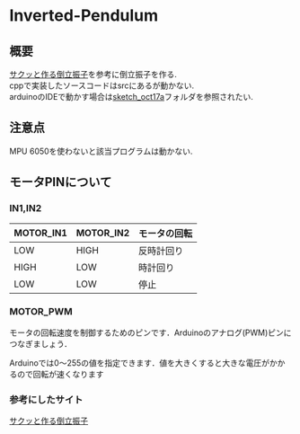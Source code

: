 # Inverted-Pendulum
## 概要
[サクッと作る倒立振子](https://www.hirotakaster.com/weblog/倒立振子をサクッと作る/)を参考に倒立振子を作る.  
cppで実装したソースコードはsrcにあるが動かない.  
arduinoのIDEで動かす場合は[sketch_oct17a](https://github.com/NanaseSAITOH/-Inverted-pendulum/tree/develop/sketch_oct17a)フォルダを参照されたい.  

## 注意点

MPU 6050を使わないと該当プログラムは動かない.

## モータPINについて
### IN1,IN2
|MOTOR_IN1|MOTOR_IN2|モータの回転|
|---------|---------|----------|
|LOW|HIGH|反時計回り|
|HIGH|LOW|時計回り|
|LOW|LOW|停止|

### MOTOR_PWM
モータの回転速度を制御するためのピンです．Arduinoのアナログ(PWM)ピンにつなぎましょう．

Arduinoでは0～255の値を指定できます．値を大きくすると大きな電圧がかかるので回転が速くなります

### 参考にしたサイト

[サクッと作る倒立振子](https://www.hirotakaster.com/weblog/倒立振子をサクッと作る/)
